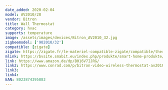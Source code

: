 ```yaml
---
date_added: 2020-02-04
model: AV2010/28
vendor: Bitron
title: Wall Thermostat
category: hvac
supports: temperature
image: /assets/images/devices/Bitron_AV2010_32.jpg
zigbeemodel: ['902010/32']
compatible: [zigate]
zigate: https://zigate.fr/le-materiel-compatible-zigate/compatible/thermostatbitron90201032
mlink: https://bvsite.smabit.eu/index.php/produkte/smart-home-produkte/funkthermostat/
link: https://www.amazon.de/dp/B016V7IJRG/
link2: https://www.conrad.com/p/bitron-video-wireless-thermostat-av201032-90201032-1-channel-1535658
link3: 
link4:
EAN: 8023874395883 
---
```


